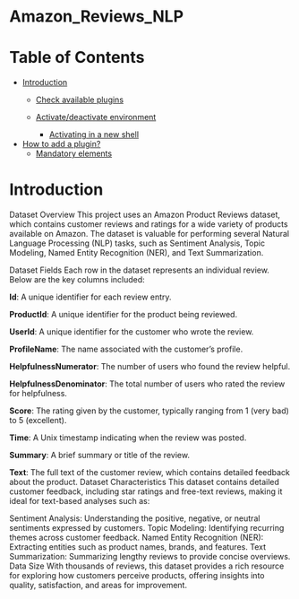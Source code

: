 # Amazon_Reviews_NLP

Table of Contents
=================
  * [Introduction](#Introduction)
    * [Check available plugins](#check-available-plugins)

    * [Activate/deactivate environment](#activatedeactivate-environment)
      * [Activating in a new shell](#activating-in-a-new-shell)
  * [How to add a plugin?](#how-to-add-a-plugin)
    * [Mandatory elements](#mandatory-elements)

# Introduction
Dataset Overview
This project uses an Amazon Product Reviews dataset, which contains customer reviews and ratings for a wide variety of products available on Amazon. The dataset is valuable for performing several Natural Language Processing (NLP) tasks, such as Sentiment Analysis, Topic Modeling, Named Entity Recognition (NER), and Text Summarization.

Dataset Fields
Each row in the dataset represents an individual review. Below are the key columns included:

**Id**: A unique identifier for each review entry.

**ProductId**: A unique identifier for the product being reviewed.

**UserId**: A unique identifier for the customer who wrote the review.

**ProfileName**: The name associated with the customer’s profile.

**HelpfulnessNumerator**: The number of users who found the review helpful.

**HelpfulnessDenominator**: The total number of users who rated the review for helpfulness.

**Score**: The rating given by the customer, typically ranging from 1 (very bad) to 5 (excellent).

**Time**: A Unix timestamp indicating when the review was posted.

**Summary**: A brief summary or title of the review.

**Text**: The full text of the customer review, which contains detailed feedback about the product.
Dataset Characteristics
This dataset contains detailed customer feedback, including star ratings and free-text reviews, making it ideal for text-based analyses such as:

Sentiment Analysis: Understanding the positive, negative, or neutral sentiments expressed by customers.
Topic Modeling: Identifying recurring themes across customer feedback.
Named Entity Recognition (NER): Extracting entities such as product names, brands, and features.
Text Summarization: Summarizing lengthy reviews to provide concise overviews.
Data Size
With thousands of reviews, this dataset provides a rich resource for exploring how customers perceive products, offering insights into quality, satisfaction, and areas for improvement.
